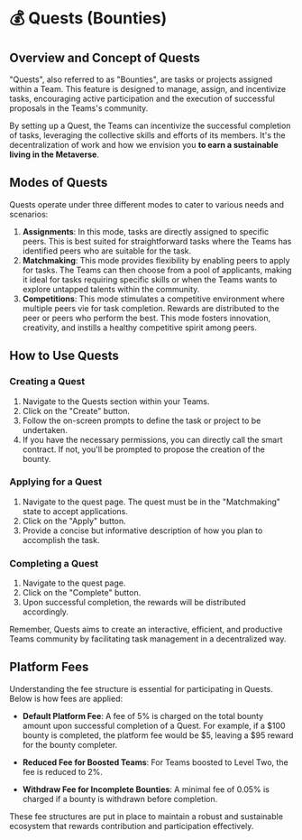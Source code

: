 # 💰 Quests (Bounties)

## Overview and Concept of Quests

"Quests", also referred to as "Bounties", are tasks or projects assigned within a Team. This feature is designed to manage, assign, and incentivize tasks, encouraging active participation and the execution of successful proposals in the Teams's community.

By setting up a Quest, the Teams can incentivize the successful completion of tasks, leveraging the collective skills and efforts of its members. It's the decentralization of work and how we envision you **to earn a sustainable living in the Metaverse**.

## Modes of Quests

Quests operate under three different modes to cater to various needs and scenarios:

1. **Assignments**: In this mode, tasks are directly assigned to specific peers. This is best suited for straightforward tasks where the Teams has identified peers who are suitable for the task.
2. **Matchmaking**: This mode provides flexibility by enabling peers to apply for tasks. The Teams can then choose from a pool of applicants, making it ideal for tasks requiring specific skills or when the Teams wants to explore untapped talents within the community.
3. **Competitions**: This mode stimulates a competitive environment where multiple peers vie for task completion. Rewards are distributed to the peer or peers who perform the best. This mode fosters innovation, creativity, and instills a healthy competitive spirit among peers.

## How to Use Quests

### Creating a Quest

1. Navigate to the Quests section within your Teams.
2. Click on the "Create" button.
3. Follow the on-screen prompts to define the task or project to be undertaken.
4. If you have the necessary permissions, you can directly call the smart contract. If not, you'll be prompted to propose the creation of the bounty.

### Applying for a Quest

1. Navigate to the quest page. The quest must be in the "Matchmaking" state to accept applications.
2. Click on the "Apply" button.
3. Provide a concise but informative description of how you plan to accomplish the task.

### Completing a Quest

1. Navigate to the quest page.
2. Click on the "Complete" button.
3. Upon successful completion, the rewards will be distributed accordingly.

Remember, Quests aims to create an interactive, efficient, and productive Teams community by facilitating task management in a decentralized way.

## Platform Fees

Understanding the fee structure is essential for participating in Quests. Below is how fees are applied:

- **Default Platform Fee**: A fee of 5% is charged on the total bounty amount upon successful completion of a Quest. For example, if a $100 bounty is completed, the platform fee would be $5, leaving a $95 reward for the bounty completer.

- **Reduced Fee for Boosted Teams**: For Teams boosted to Level Two, the fee is reduced to 2%.

- **Withdraw Fee for Incomplete Bounties**: A minimal fee of 0.05% is charged if a bounty is withdrawn before completion.

These fee structures are put in place to maintain a robust and sustainable ecosystem that rewards contribution and participation effectively.
